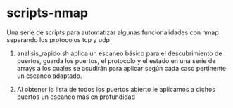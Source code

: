 # scripts-nmap
Una serie de scripts para automatizar algunas funcionalidades con nmap separando los protocolos tcp y udp

1. analisis_rapido.sh aplica un escaneo básico para el descubrimiento de puertos, guarda los puertos, el protocolo y el estado en una serie de arrays a los cuales se acudirán para aplicar según cada caso pertinente un escaneo adaptado.

2. Al obtener la lista de todos los puertos abierto le aplicamos a dichos puertos un escaneo más en profundidad
